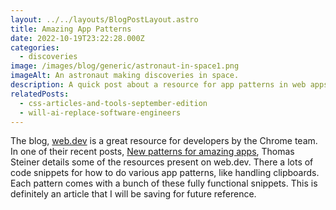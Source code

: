 ```yaml
---
layout: ../../layouts/BlogPostLayout.astro
title: Amazing App Patterns
date: 2022-10-19T23:22:28.000Z
categories:
  - discoveries
image: /images/blog/generic/astronaut-in-space1.png
imageAlt: An astronaut making discoveries in space.
description: A quick post about a resource for app patterns in web apps.
relatedPosts:
  - css-articles-and-tools-september-edition
  - will-ai-replace-software-engineers
---
```


The blog, [web.dev](https://web.dev/) is a great resource for developers by
the Chrome team. In one of their recent posts,
[New patterns for amazing apps](https://web.dev/blog/new-patterns-for-amazing-apps?hl=en),
Thomas Steiner details some of the resources present on web.dev. There a lots of
code snippets for how to do various app patterns, like handling clipboards.
Each pattern comes with a bunch of these fully functional snippets. This is definitely
an article that I will be saving for future reference.
